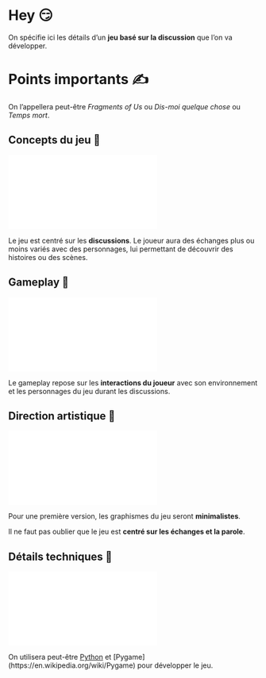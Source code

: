 # Hey 😏

On spécifie ici les détails d’un **jeu basé sur la discussion** que l’on va développer.

# Points importants ✍️

On l’appellera peut-être _Fragments of Us_ ou _Dis-moi quelque chose_ ou _Temps mort_.
## Concepts du jeu 💭

![concept](concept/README.md)

Le jeu est centré sur les **discussions**. Le joueur aura des échanges plus ou moins variés avec des personnages, lui permettant de découvrir des histoires ou des scènes.
## Gameplay 🎈

![gameplay](gameplay/README.md)

Le gameplay repose sur les **interactions du joueur** avec son environnement et les personnages du jeu durant les discussions.
## Direction artistique 🎨

![DA](direction%20artistique/README.md)

Pour une première version, les graphismes du jeu seront **minimalistes**.

Il ne faut pas oublier que le jeu est **centré sur les échanges et la parole**.
## Détails techniques 🎼

![technique](technique/README.md)

On utilisera peut-être [Python](https://en.wikipedia.org/wiki/Python_\(programming_language\)) et [Pygame](https://en.wikipedia.org/wiki/Pygame) pour développer le jeu.
